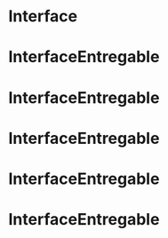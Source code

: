 # Interface
# InterfaceEntregable
# InterfaceEntregable
# InterfaceEntregable
# InterfaceEntregable
# InterfaceEntregable
